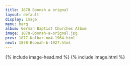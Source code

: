 ```yaml
---
title: 1878 Boonah a orignal
layout: default
display: image
menu: barq
album: German Baptist Churches Album
image: 1878-Boonah-a-orignal.jpg
prev: 1877-Kalbar-no4-1964.html
next: 1878-Boonah-b-1927.html
---
```

{% include image-head.md %}
{% include image.html %}